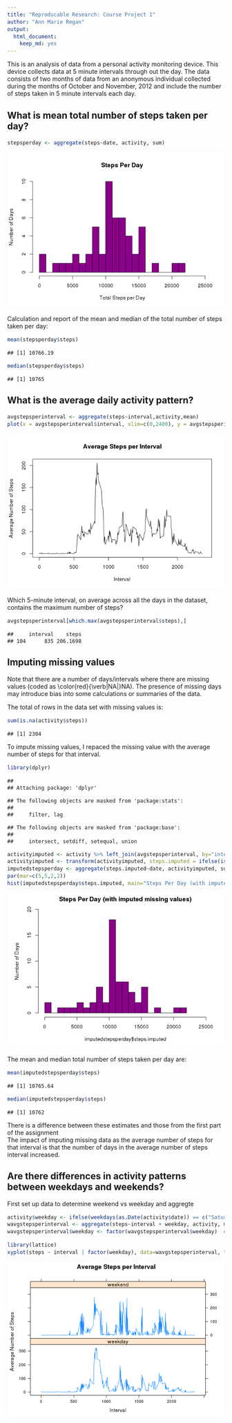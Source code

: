```yaml
---
title: "Reproducable Research: Course Project 1"
author: "Ann Marie Regan"
output:
  html_document:
    keep_md: yes
---
```

This is an analysis of data from a personal activity monitoring device. This device collects data at 5 minute intervals through out the day. The data consists of two months of data from an anonymous individual collected during the months of October and November, 2012 and include the number of steps taken in 5 minute intervals each day.



## What is mean total number of steps taken per day?


```r
stepsperday <- aggregate(steps~date, activity, sum)
```


![](PA1_AMR_files/figure-html/stepplot-1.png)<!-- -->
  
  Calculation and report of the mean and median of the total number of steps taken per day:  
  

```r
mean(stepsperday$steps)
```

```
## [1] 10766.19
```

```r
median(stepsperday$steps)
```

```
## [1] 10765
```

## What is the average daily activity pattern?


```r
avgstepsperinterval <- aggregate(steps~interval,activity,mean)
plot(x = avgstepsperinterval$interval, xlim=c(0,2400), y = avgstepsperinterval$steps, type = "l", main = "Average Steps per Interval", xlab = "Interval", ylab = "Average Number of Steps")
```

![](PA1_AMR_files/figure-html/intervalplot-1.png)<!-- -->
  
  Which 5-minute interval, on average across all the days in the dataset, contains the maximum number of steps?  
  

```r
avgstepsperinterval[which.max(avgstepsperinterval$steps),]
```

```
##     interval    steps
## 104      835 206.1698
```
  
## Imputing missing values  

  Note that there are a number of days/intervals where there are missing values (coded as \color{red}{\verb|NA|}NA). The presence of missing days may introduce bias into some calculations or summaries of the data.  
    
The total of rows in the data set with missing values is:


```r
sum(is.na(activity$steps))
```

```
## [1] 2304
```
  To impute missing values, I repaced the missing value with the average number of steps for that interval.  
  

```r
library(dplyr)
```

```
## 
## Attaching package: 'dplyr'
```

```
## The following objects are masked from 'package:stats':
## 
##     filter, lag
```

```
## The following objects are masked from 'package:base':
## 
##     intersect, setdiff, setequal, union
```

```r
activityimputed <- activity %>% left_join(avgstepsperinterval, by="interval", all.x=TRUE, suffix = c(".actual", ".avg"))
activityimputed <- transform(activityimputed, steps.imputed = ifelse(is.na(round(as.numeric(steps.actual))), round(as.numeric(steps.avg)), round(as.numeric(steps.actual))))
imputedstepsperday <- aggregate(steps.imputed~date, activityimputed, sum)
par(mar=c(5,5,2,2))
hist(imputedstepsperday$steps.imputed, main="Steps Per Day (with imputed missing values)", ylab = "Number of Days", col = "darkmagenta", breaks=20, xlim=c(0,25000), ylim=c(0,20))
```

![](PA1_AMR_files/figure-html/imputevalues-1.png)<!-- -->
  
The mean and median total number of steps taken per day are:

```r
mean(imputedstepsperday$steps)
```

```
## [1] 10765.64
```

```r
median(imputedstepsperday$steps)
```

```
## [1] 10762
```

  There is a difference between these estimates and those from the first part of the assignment  
  The impact of imputing missing data as the average number of steps for that interval is that the number of days in the average number of steps interval increased.

## Are there differences in activity patterns between weekdays and weekends?

  First set up data to determine weekend vs weekday and aggregte

```r
activity$weekday <- ifelse(weekdays(as.Date(activity$date)) == c("Saturday", "Sunday"), "weekend", "weekday")
wavgstepsperinterval <- aggregate(steps~interval + weekday, activity, mean)
wavgstepsperinterval$weekday <- factor(wavgstepsperinterval$weekday)  # , labels = c("weekday", "weekend"))
```
  

```r
library(lattice) 
xyplot(steps ~ interval | factor(weekday), data=wavgstepsperinterval, type="l", main = "Average Steps per Interval", xlab = "Interval", ylab = "Average Number of Steps", layout = c(1, 2))
```

![](PA1_AMR_files/figure-html/weekenddiffplot-1.png)<!-- -->
    
  

